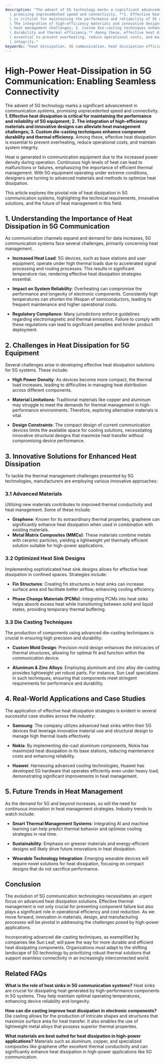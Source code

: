 ```yaml
---
description: "The advent of 5G technology marks a significant advancement in communication systems,\
  \ promising unprecedented speed and connectivity. **1. Effective heat dissipation\
  \ is critical for maintaining the performance and reliability of 5G equipment; 2.\
  \ The integration of high-efficiency materials and innovative designs can alleviate\
  \ heat management challenges; 3. Custom die-casting techniques enhance component\
  \ durability and thermal efficiency.** Among these, effective heat dissipation is\
  \ essential to prevent overheating, reduce operational costs, and maintain system\
  \ integrity."
keywords: "heat dissipation, 5G communication, heat dissipation efficiency, die-cast aluminum"
---
```

# High-Power Heat-Dissipation in 5G Communication: Enabling Seamless Connectivity

The advent of 5G technology marks a significant advancement in communication systems, promising unprecedented speed and connectivity. **1. Effective heat dissipation is critical for maintaining the performance and reliability of 5G equipment; 2. The integration of high-efficiency materials and innovative designs can alleviate heat management challenges; 3. Custom die-casting techniques enhance component durability and thermal efficiency.** Among these, effective heat dissipation is essential to prevent overheating, reduce operational costs, and maintain system integrity.

Heat is generated in communication equipment due to the increased power density during operation. Continuous high levels of heat can lead to malfunctions or failures, emphasizing the importance of efficient thermal management. With 5G equipment operating under extreme conditions, designers are turning to advanced materials and methods to optimize heat dissipation. 

This article explores the pivotal role of heat dissipation in 5G communication systems, highlighting the technical requirements, innovative solutions, and the future of heat management in this field.

## 1. Understanding the Importance of Heat Dissipation in 5G Communication

As communication channels expand and demand for data increases, 5G communication systems face several challenges, primarily concerning heat management. 

- **Increased Heat Load**: 5G devices, such as base stations and user equipment, operate under high thermal loads due to accelerated signal processing and routing processes. This results in significant temperature rise, rendering effective heat dissipation strategies essential.
  
- **Impact on System Reliability**: Overheating can compromise the performance and longevity of electronic components. Consistently high temperatures can shorten the lifespan of semiconductors, leading to frequent maintenance and higher operational costs.

- **Regulatory Compliance**: Many jurisdictions enforce guidelines regarding electromagnetic and thermal emissions. Failure to comply with these regulations can lead to significant penalties and hinder product deployment.

## 2. Challenges in Heat Dissipation for 5G Equipment

Several challenges arise in developing effective heat dissipation solutions for 5G systems. These include:

- **High Power Density**: As devices become more compact, the thermal load increases, leading to difficulties in managing heat distribution across different components.

- **Material Limitations**: Traditional materials like copper and aluminum may struggle to meet the demands for thermal management in high-performance environments. Therefore, exploring alternative materials is vital.

- **Design Constraints**: The compact design of current communication devices limits the available space for cooling solutions, necessitating innovative structural designs that maximize heat transfer without compromising device performance.

## 3. Innovative Solutions for Enhanced Heat Dissipation

To tackle the thermal management challenges presented by 5G technologies, manufacturers are employing various innovative approaches:

### 3.1 Advanced Materials

Utilizing new materials contributes to improved thermal conductivity and heat management. Some of these include:

- **Graphene**: Known for its extraordinary thermal properties, graphene can significantly enhance heat dissipation when used in combination with existing materials.
- **Metal Matrix Composites (MMCs)**: These materials combine metals with ceramic particles, yielding a lightweight yet thermally efficient solution suitable for high-power applications.

### 3.2 Optimized Heat Sink Designs

Implementing sophisticated heat sink designs allows for effective heat dissipation in confined spaces. Strategies include:

- **Fin Structures**: Creating fin structures in heat sinks can increase surface area and facilitate better airflow, enhancing cooling efficiency.
  
- **Phase Change Materials (PCMs)**: Integrating PCMs into heat sinks helps absorb excess heat while transitioning between solid and liquid states, providing temporary thermal buffering.

### 3.3 Die Casting Techniques

The production of components using advanced die-casting techniques is crucial in ensuring high precision and durability:

- **Custom Mold Design**: Precision mold design enhances the intricacies of thermal structures, allowing for optimal fit and function within the communication device.
  
- **Aluminum & Zinc Alloys**: Employing aluminum and zinc alloy die-casting provides lightweight yet robust parts. For instance, Sun Leaf specializes in such techniques, ensuring that components meet stringent requirements for performance and durability.

## 4. Real-World Applications and Case Studies

The application of effective heat dissipation strategies is evident in several successful case studies across the industry:

- **Samsung**: The company utilizes advanced heat sinks within their 5G devices that leverage innovative material use and structural design to manage high thermal loads effectively.

- **Nokia**: By implementing die-cast aluminum components, Nokia has maximized heat dissipation in its base stations, reducing maintenance costs and enhancing reliability.

- **Huawei**: Harnessing advanced cooling technologies, Huawei has developed 5G hardware that operates efficiently even under heavy load, demonstrating significant improvements in heat management.

## 5. Future Trends in Heat Management

As the demand for 5G and beyond increases, so will the need for continuous innovation in heat management strategies. Industry trends to watch include:

- **Smart Thermal Management Systems**: Integrating AI and machine learning can help predict thermal behavior and optimize cooling strategies in real time.
  
- **Sustainability**: Emphasis on greener materials and energy-efficient designs will likely drive future innovations in heat dissipation.

- **Wearable Technology Integration**: Emerging wearable devices will require novel solutions for heat dissipation, focusing on compact designs that do not sacrifice performance.

## Conclusion

The evolution of 5G communication technologies necessitates an urgent focus on advanced heat dissipation solutions. Effective thermal management is not only crucial for preventing component failure but also plays a significant role in operational efficiency and cost reduction. As we move forward, innovation in materials, design, and manufacturing processes will be pivotal in addressing the challenges posed by high-power applications.

Incorporating advanced die-casting techniques, as exemplified by companies like Sun Leaf, will pave the way for more durable and efficient heat dissipating components. Organizations must adapt to the shifting landscape of 5G technology by prioritizing robust thermal solutions that support seamless connectivity in an increasingly interconnected world.

## Related FAQs

**What is the role of heat sinks in 5G communication systems?**
Heat sinks are crucial for dissipating heat generated by high-performance components in 5G systems. They help maintain optimal operating temperatures, enhancing device reliability and longevity.

**How can die casting improve heat dissipation in electronic components?**
Die casting allows for the production of intricate shapes and structures that maximize surface area for heat transfer. It also enables the use of lightweight metal alloys that possess superior thermal properties.

**What materials are best suited for heat dissipation in high-power applications?**
Materials such as aluminum, copper, and specialized composites like graphene offer excellent thermal conductivity and can significantly enhance heat dissipation in high-power applications like 5G communication.
